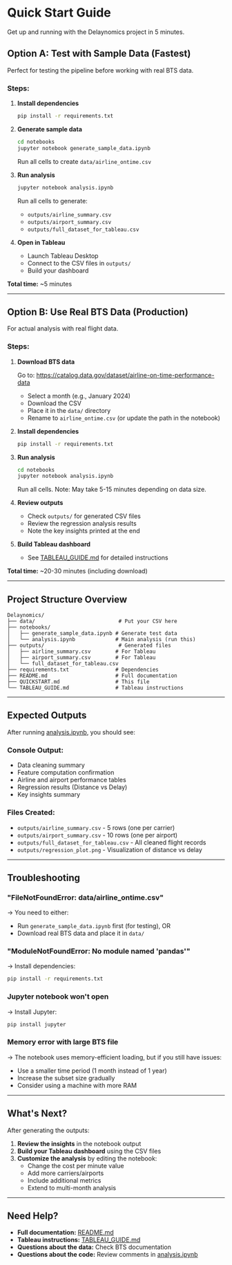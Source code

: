 # Quick Start Guide

Get up and running with the Delaynomics project in 5 minutes.

## Option A: Test with Sample Data (Fastest)

Perfect for testing the pipeline before working with real BTS data.

### Steps:

1. **Install dependencies**
   ```bash
   pip install -r requirements.txt
   ```

2. **Generate sample data**
   ```bash
   cd notebooks
   jupyter notebook generate_sample_data.ipynb
   ```
   Run all cells to create `data/airline_ontime.csv`

3. **Run analysis**
   ```bash
   jupyter notebook analysis.ipynb
   ```
   Run all cells to generate:
   - `outputs/airline_summary.csv`
   - `outputs/airport_summary.csv`
   - `outputs/full_dataset_for_tableau.csv`

4. **Open in Tableau**
   - Launch Tableau Desktop
   - Connect to the CSV files in `outputs/`
   - Build your dashboard

**Total time:** ~5 minutes

---

## Option B: Use Real BTS Data (Production)

For actual analysis with real flight data.

### Steps:

1. **Download BTS data**

   Go to: https://catalog.data.gov/dataset/airline-on-time-performance-data

   - Select a month (e.g., January 2024)
   - Download the CSV
   - Place it in the `data/` directory
   - Rename to `airline_ontime.csv` (or update the path in the notebook)

2. **Install dependencies**
   ```bash
   pip install -r requirements.txt
   ```

3. **Run analysis**
   ```bash
   cd notebooks
   jupyter notebook analysis.ipynb
   ```

   Run all cells. Note: May take 5-15 minutes depending on data size.

4. **Review outputs**
   - Check `outputs/` for generated CSV files
   - Review the regression analysis results
   - Note the key insights printed at the end

5. **Build Tableau dashboard**
   - See [TABLEAU_GUIDE.md](TABLEAU_GUIDE.md) for detailed instructions

**Total time:** ~20-30 minutes (including download)

---

## Project Structure Overview

```
Delaynomics/
├── data/                           # Put your CSV here
├── notebooks/
│   ├── generate_sample_data.ipynb # Generate test data
│   └── analysis.ipynb             # Main analysis (run this)
├── outputs/                        # Generated files
│   ├── airline_summary.csv        # For Tableau
│   ├── airport_summary.csv        # For Tableau
│   └── full_dataset_for_tableau.csv
├── requirements.txt               # Dependencies
├── README.md                      # Full documentation
├── QUICKSTART.md                  # This file
└── TABLEAU_GUIDE.md               # Tableau instructions
```

---

## Expected Outputs

After running [analysis.ipynb](notebooks/analysis.ipynb), you should see:

### Console Output:
- Data cleaning summary
- Feature computation confirmation
- Airline and airport performance tables
- Regression results (Distance vs Delay)
- Key insights summary

### Files Created:
- `outputs/airline_summary.csv` - 5 rows (one per carrier)
- `outputs/airport_summary.csv` - 10 rows (one per airport)
- `outputs/full_dataset_for_tableau.csv` - All cleaned flight records
- `outputs/regression_plot.png` - Visualization of distance vs delay

---

## Troubleshooting

### "FileNotFoundError: data/airline_ontime.csv"
→ You need to either:
- Run `generate_sample_data.ipynb` first (for testing), OR
- Download real BTS data and place it in `data/`

### "ModuleNotFoundError: No module named 'pandas'"
→ Install dependencies:
```bash
pip install -r requirements.txt
```

### Jupyter notebook won't open
→ Install Jupyter:
```bash
pip install jupyter
```

### Memory error with large BTS file
→ The notebook uses memory-efficient loading, but if you still have issues:
- Use a smaller time period (1 month instead of 1 year)
- Increase the subset size gradually
- Consider using a machine with more RAM

---

## What's Next?

After generating the outputs:

1. **Review the insights** in the notebook output
2. **Build your Tableau dashboard** using the CSV files
3. **Customize the analysis** by editing the notebook:
   - Change the cost per minute value
   - Add more carriers/airports
   - Include additional metrics
   - Extend to multi-month analysis

---

## Need Help?

- **Full documentation:** [README.md](README.md)
- **Tableau instructions:** [TABLEAU_GUIDE.md](TABLEAU_GUIDE.md)
- **Questions about the data:** Check BTS documentation
- **Questions about the code:** Review comments in [analysis.ipynb](notebooks/analysis.ipynb)
